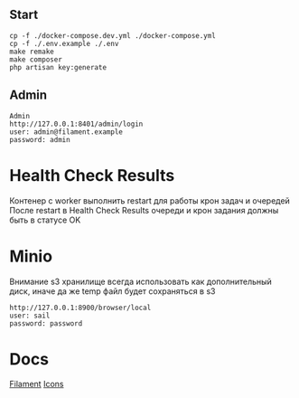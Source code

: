 ## Start

```shell
cp -f ./docker-compose.dev.yml ./docker-compose.yml
cp -f ./.env.example ./.env
make remake
make composer
php artisan key:generate
```

## Admin

```
Admin
http://127.0.0.1:8401/admin/login
user: admin@filament.example
password: admin

```

# Health Check Results

Контенер с worker выполнить restart для работы крон задач и очередей
После restart в Health Check Results очереди и крон задания должны быть в статусе OK

# Minio

Внимание s3 хранилище всегда использовать как дополнительный диск, иначе да же temp файл будет сохраняться в s3

```
http://127.0.0.1:8900/browser/local
user: sail
password: password
```

# Docs

[Filament](https://filamentphp.com/docs/3.x/panels/getting-started)
[Icons](https://blade-ui-kit.com/blade-icons?set=1)
